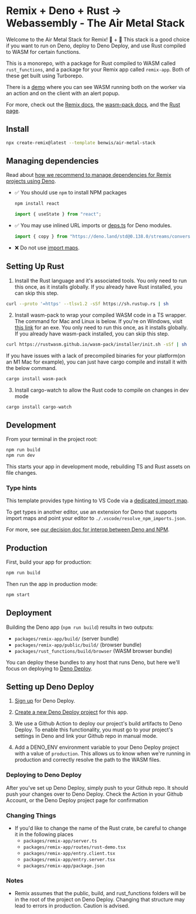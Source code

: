 # Remix + Deno + Rust -> Webassembly - The Air Metal Stack

Welcome to the Air Metal Stack for Remix! 🦕 + 🦀
This stack is a good choice if you want to run on Deno, deploy to Deno Deploy, and use Rust compiled to WASM for certain functions.

This is a monorepo, with a package for Rust compiled to WASM called `rust_functions`, and a package for your Remix app called `remix-app`. Both of these get built using Turborepo.

There is a [demo](https://remix-air-metal-stack.deno.dev/) where you can see WASM running both on the worker via an action and on the client with an alert popup.

For more, check out the [Remix docs](https://remix.run/docs), the [wasm-pack docs](https://rustwasm.github.io/wasm-pack/), and the [Rust page](https://www.rust-lang.org/).

## Install

```sh
npx create-remix@latest --template benwis/air-metal-stack
```

## Managing dependencies

Read about [how we recommend to manage dependencies for Remix projects using Deno](https://github.com/remix-run/remix/blob/main/decisions/0001-use-npm-to-manage-npm-dependencies-for-deno-projects.md).

- ✅ You should use `npm` to install NPM packages
  ```sh
  npm install react
  ```
  ```ts
  import { useState } from "react";
  ```
- ✅ You may use inlined URL imports or [deps.ts](https://deno.land/manual/examples/manage_dependencies#managing-dependencies) for Deno modules.
  ```ts
  import { copy } from "https://deno.land/std@0.138.0/streams/conversion.ts";
  ```
- ❌ Do not use [import maps](https://deno.land/manual/linking_to_external_code/import_maps).

## Setting Up Rust

1. Install the Rust language and it's associated tools. You only need to run this once, as it installs globally. If you already have Rust installed, you can skip this step.
```sh
curl --proto '=https' --tlsv1.2 -sSf https://sh.rustup.rs | sh
```

2. Install wasm-pack to wrap your compiled WASM code in a TS wrapper. The command for Mac and Linux is below. If you're on Windows, visit [this link](https://rustwasm.github.io/wasm-pack/installer/#) for an exe. You only need to run this once, as it installs globally. If you already have wasm-pack installed, you can skip this step.
```sh
curl https://rustwasm.github.io/wasm-pack/installer/init.sh -sSf | sh
```
If you have issues with a lack of precompiled binaries for your platform(on an M1 Mac for example), you can just have cargo compile and install it with the below command.
```sh
cargo install wasm-pack
```

3. Install cargo-watch to allow the Rust code to compile on changes in dev mode
```sh
cargo install cargo-watch
```
## Development

From your terminal in the project root:

```sh
npm run build
npm run dev
```

This starts your app in development mode, rebuilding TS and Rust assets on file changes. 

### Type hints

This template provides type hinting to VS Code via a [dedicated import map](./.vscode/resolve_npm_imports.json).

To get types in another editor, use an extension for Deno that supports import maps and point your editor to `./.vscode/resolve_npm_imports.json`.

For more, see [our decision doc for interop between Deno and NPM](https://github.com/remix-run/remix/blob/main/decisions/0001-use-npm-to-manage-npm-dependencies-for-deno-projects.md#vs-code-type-hints).

## Production

First, build your app for production:

```sh
npm run build
```

Then run the app in production mode:

```sh
npm start
```

## Deployment

Building the Deno app (`npm run build`) results in two outputs:

- `packages/remix-app/build/` (server bundle)
- `packages/remix-app/public/build/` (browser bundle)
- `packages/rust_functions/build/browser` (WASM browser bundle)

You can deploy these bundles to any host that runs Deno, but here we'll focus on deploying to [Deno Deploy](https://deno.com/deploy).

## Setting up Deno Deploy

1. [Sign up](https://dash.deno.com/signin) for Deno Deploy.

2. [Create a new Deno Deploy project](https://dash.deno.com/new) for this app.

3. We use a Github Action to deploy our project's build artifacts to Deno Deploy. To enable this functionality, you must go to your project's settings in Deno and link your Github repo in manual mode.

4. Add a DENO_ENV environment variable to your Deno Deploy project with a value of `production`. This allows us to know when we're running in production and correctly resolve the path to the WASM files.


### Deploying to Deno Deploy

After you've set up Deno Deploy, simply push to your Github repo. It should push your changes over to Deno Deploy. Check the Action in your Github Account, or the Deno Deploy project page for confirmation

### Changing Things
- If you'd like to change the name of the Rust crate, be careful to change it in the following places
  - `packages/remix-app/server.ts`
  - `packages/remix-app/routes/rust-demo.tsx`
  - `packages/remix-app/entry.client.tsx`
  - `packages/remix-app/entry.server.tsx`
  - `packages/remix-app/package.json`

### Notes

- Remix assumes that the public, build, and rust_functions folders will be in the root of the project on Deno Deploy. Changing that structure may lead to errors in production. Caution is advised.